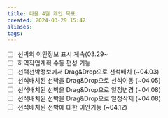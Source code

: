 ```yaml
---
title: 다울 4월 개인 목표
created: 2024-03-29 15:42
aliases: 
tags:
---
```

- [ ] 선박의 이안정보 표시 계속(03.29~
- [ ]   하역작업계획 수동 편성 기능
- [ ] 선택선박정보에서 Drag&Drop으로 선석배치 (~04.03)
- [ ] 선석배치된 선박을 Drag&Drop으로 선석이동	(~04.05)
- [ ] 선석배치된 선박을 Drag&Drop으로 일정변경	(~04.08)
- [ ] 선석배치된 선박을 Drag&Drop으로 일정삭제 (~04.08)
- [ ] 선석배치된 선박에 대한 이안기능 (~04.12)
